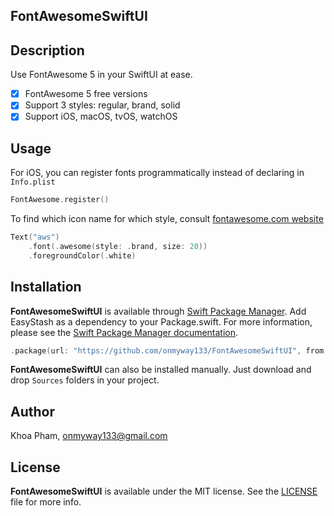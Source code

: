 ## FontAwesomeSwiftUI

## Description

Use FontAwesome 5 in your SwiftUI at ease.

- [x] FontAwesome 5 free versions
- [x] Support 3 styles: regular, brand, solid
- [x] Support iOS, macOS, tvOS, watchOS

## Usage

For iOS, you can register fonts programmatically instead of declaring in `Info.plist`

```swift
FontAwesome.register()
```

To find which icon name for which style, consult [fontawesome.com website](https://fontawesome.com/icons?s=brands)

```swift
Text("aws")
    .font(.awesome(style: .brand, size: 20))
    .foregroundColor(.white)
```

## Installation

**FontAwesomeSwiftUI** is available through [Swift Package Manager](https://swift.org/package-manager/).
Add EasyStash as a dependency to your Package.swift. For more information, please see the [Swift Package Manager documentation](https://github.com/apple/swift-package-manager/tree/master/Documentation).

```swift
.package(url: "https://github.com/onmyway133/FontAwesomeSwiftUI", from: "1.0.2")
```

**FontAwesomeSwiftUI** can also be installed manually. Just download and drop `Sources` folders in your project.

## Author

Khoa Pham, onmyway133@gmail.com

## License

**FontAwesomeSwiftUI** is available under the MIT license. See the [LICENSE](https://github.com/onmyway133/FontAwesomeSwiftUI/blob/master/LICENSE.md) file for more info.
